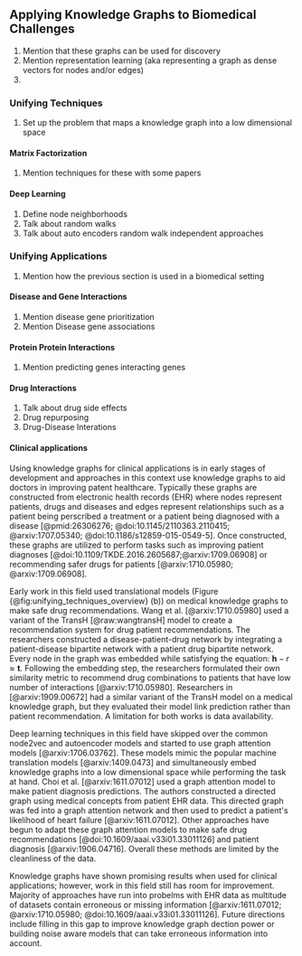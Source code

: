 ## Applying Knowledge Graphs to Biomedical Challenges

1. Mention that these graphs can be used for discovery
2. Mention representation learning (aka representing a graph as dense vectors for nodes and/or edges)
3. 

### Unifying Techniques

1. Set up the problem that maps a knowledge graph into a low dimensional space

#### Matrix Factorization

1. Mention techniques for these with some papers

#### Deep Learning

1. Define node neighborhoods
2. Talk about random walks 
3. Talk about auto encoders random walk independent approaches 

### Unifying Applications

1. Mention how the previous section is used in a biomedical setting

#### Disease and Gene Interactions

1. Mention disease gene prioritization
2. Mention Disease gene associations

#### Protein Protein Interactions

1. Mention predicting genes interacting genes

#### Drug Interactions

1. Talk about drug side effects
2. Drug repurposing
3. Drug-Disease Interations

#### Clinical applications

Using knowledge graphs for clinical applications is in early stages of development and approaches in this context use knowledge graphs to aid doctors in improving patent healthcare.
Typically these graphs are constructed from electronic health records (EHR) where nodes represent patients, drugs and diseases and edges represent relationships such as a patient being perscribed a treatment or a patient being diagnosed with a disease [@pmid:26306276; @doi:10.1145/2110363.2110415; @arxiv:1707.05340; @doi:10.1186/s12859-015-0549-5].
Once constructed, these graphs are utilized to perform tasks such as improving patient diagnoses [@doi:10.1109/TKDE.2016.2605687;@arxiv:1709.06908] or recommending safer drugs for patients [@arxiv:1710.05980; @arxiv:1709.06908].

Early work in this field used translational models (Figure {@fig:unifying_techniques_overview} (b)) on medical knowledge graphs to make safe drug recommendations.
Wang et al. [@arxiv:1710.05980] used a variant of the TransH [@raw:wangtransH] model to create a recommendation system for drug patient recommendations.
The researchers constructed a disease-patient-drug network by integrating a patient-disease bipartite network with a patient drug bipartite network.
Every node in the graph was embedded while satisfying the equation: $\textbf{h} - r \approx \textbf{t}$.
Following the embedding step, the researchers formulated their own similarity metric to recommend drug combinations to patients that have low number of interactions [@arxiv:1710.05980].
Researchers in [@arxiv:1909.00672] had a similar variant of the TransH model on a medical knowledge graph, but they evaluated their model link prediction rather than patient recommendation.
A limitation for both works is data availability.

Deep learning techniques in this field have skipped over the common node2vec and autoencoder models and started to use graph attention models [@arxiv:1706.03762].
These models mimic the popular machine translation models [@arxiv:1409.0473] and simultaneously embed knowledge graphs into a low dimensional space while performing the task at hand.
Choi et al. [@arxiv:1611.07012] used a graph attention model to make patient diagnosis predictions.
The authors constructed a directed graph using medical concepts from patient EHR data.
This directed graph was fed into a graph attention network and then used to predict a patient's likelihood of heart failure [@arxiv:1611.07012].
Other approaches have begun to adapt these graph attention models to make safe drug recommendations [@doi:10.1609/aaai.v33i01.33011126] and patient diagnosis [@arxiv:1906.04716].
Overall these methods are limited by the cleanliness of the data.

Knowledge graphs have shown promising results when used for clinical applications; however, work in this field still has room for improvement.
Majority of approaches have run into probelms with EHR data as multitude of datasets contain erroneous or missing information [@arxiv:1611.07012; @arxiv:1710.05980; @doi:10.1609/aaai.v33i01.33011126].
Future directions include filling in this gap to improve knowledge graph dection power or building noise aware models that can take erroneous information into account.
